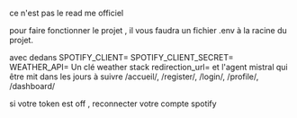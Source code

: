 ce n'est pas le read me officiel 

pour faire fonctionner le projet , il vous faudra un fichier .env  à la racine du projet. 

avec dedans 
SPOTIFY_CLIENT= 
SPOTIFY_CLIENT_SECRET= 
WEATHER_API= Un clé weather stack
redirection_url= 
et l'agent mistral qui être mit dans les jours à suivre 
/accueil/,
/register/,
/login/,
/profile/,
/dashboard/


si votre token est off , reconnecter votre compte spotify 

